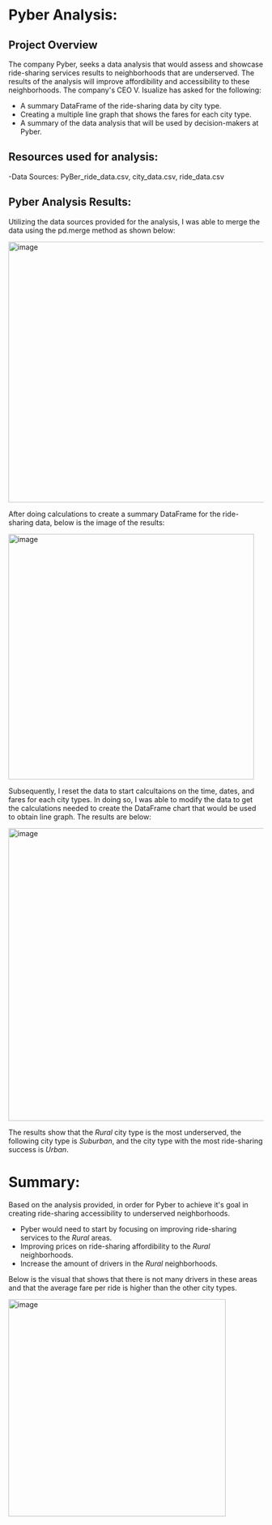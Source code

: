 # Pyber Analysis:

## Project Overview
The company Pyber, seeks a data analysis that would assess and showcase ride-sharing services results to neighborhoods that are underserved. The results of the analysis will improve affordibility and accessibility to these neighborhoods. The company's CEO V. Isualize has asked for the following:
 - A summary DataFrame of the ride-sharing data by city type.
 - Creating a multiple line graph that shows the fares for each city type.
 - A summary of the data analysis that will be used by decision-makers at Pyber.

## Resources used for analysis:
 -Data Sources: PyBer_ride_data.csv, city_data.csv, ride_data.csv
 
 ## Pyber Analysis Results:
 
 Utilizing the data sources provided for the analysis, I was able to merge the data using the pd.merge method as shown below:
 
 <img width="515" alt="image" src="https://user-images.githubusercontent.com/107371010/185265731-7bf178fc-fa85-4ab6-b395-85c40d5305e0.png">
 
 After doing calculations to create a summary DataFrame for the ride-sharing data, below is the image of the results:
 
 <img width="485" alt="image" src="https://user-images.githubusercontent.com/107371010/185267506-8432c801-cbfc-492a-8777-90882f508aab.png">
 
 Subsequently, I  reset the data to start calcultaions on the time, dates, and fares for each city types. In doing so, I was able to modify the data to get the calculations needed to create the DataFrame chart that would be used to obtain line graph. The results are below:
 
 <img width="578" alt="image" src="https://user-images.githubusercontent.com/107371010/185456945-772156d1-767f-4c0a-9b98-b9045df08834.png">
 
 The results show that the _Rural_ city type is the most underserved, the following city type is _Suburban_, and the city type with the most ride-sharing success is _Urban_. 

# Summary:

Based on the analysis provided, in order for Pyber to achieve it's goal in creating ride-sharing accessibility to underserved neighborhoods.
- Pyber would need to start by focusing on improving ride-sharing services to the _Rural_ areas.
- Improving prices on ride-sharing affordibility to the _Rural_ neighborhoods. 
- Increase the amount of drivers in the _Rural_ neighborhoods.

Below is the visual that shows that there is not many drivers in these areas and that the average fare per ride is higher than the other city types. 

<img width="429" alt="image" src="https://user-images.githubusercontent.com/107371010/185459058-f4283098-b47f-4942-b3a3-e3355b974737.png">


 

